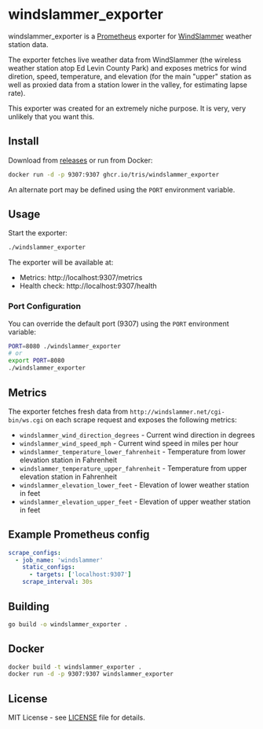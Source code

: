 # windslammer_exporter

windslammer_exporter is a [Prometheus](https://prometheus.io/) exporter for
[WindSlammer](http://windslammer.net/) weather station data.

The exporter fetches live weather data from WindSlammer (the wireless weather
station atop Ed Levin County Park) and exposes metrics for wind diretion, speed,
temperature, and elevation (for the main "upper" station as well as proxied data
from a station lower in the valley, for estimating lapse rate).

This exporter was created for an extremely niche purpose.  It is very, very
unlikely that you want this.

## Install

Download from [releases](https://github.com/tris/windslammer_exporter/releases)
or run from Docker:

```bash
docker run -d -p 9307:9307 ghcr.io/tris/windslammer_exporter
```

An alternate port may be defined using the `PORT` environment variable.

## Usage

Start the exporter:

```bash
./windslammer_exporter
```

The exporter will be available at:
- Metrics: http://localhost:9307/metrics
- Health check: http://localhost:9307/health

### Port Configuration

You can override the default port (9307) using the `PORT` environment variable:

```bash
PORT=8080 ./windslammer_exporter
# or
export PORT=8080
./windslammer_exporter
```

## Metrics

The exporter fetches fresh data from `http://windslammer.net/cgi-bin/ws.cgi` on each scrape request and exposes the following metrics:

- `windslammer_wind_direction_degrees` - Current wind direction in degrees
- `windslammer_wind_speed_mph` - Current wind speed in miles per hour
- `windslammer_temperature_lower_fahrenheit` - Temperature from lower elevation station in Fahrenheit
- `windslammer_temperature_upper_fahrenheit` - Temperature from upper elevation station in Fahrenheit
- `windslammer_elevation_lower_feet` - Elevation of lower weather station in feet
- `windslammer_elevation_upper_feet` - Elevation of upper weather station in feet

## Example Prometheus config

```yaml
scrape_configs:
  - job_name: 'windslammer'
    static_configs:
      - targets: ['localhost:9307']
    scrape_interval: 30s
```

## Building

```bash
go build -o windslammer_exporter .
```

## Docker

```bash
docker build -t windslammer_exporter .
docker run -d -p 9307:9307 windslammer_exporter
```

## License

MIT License - see [LICENSE](LICENSE) file for details.
